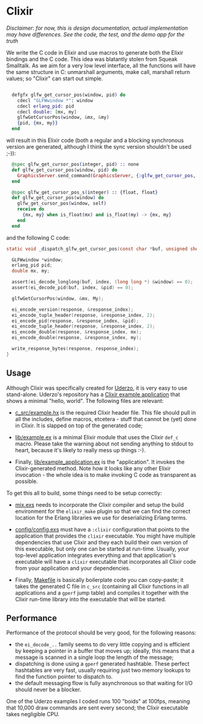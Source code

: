 # Clixir

_Disclaimer: for now, this is design documentation, actual implementation may have differences. See
the code, the test, and the demo app for the truth_

We write the C code in Elixir and use macros to generate both the Elixir bindings
and the C code. This idea was blatantly stolen from Squeak Smalltalk. As we aim
for a very low level interface, all the functions will have the same structure in
C: unmarshall arguments, make call, marshall return values; so "Clixir" can start
out simple.

```elixir

  defgfx glfw_get_cursor_pos(window, pid) do
    cdecl "GLFWwindow *": window
    cdecl erlang_pid: pid
    cdecl double: [mx, my]
    glfwGetCursorPos(window, &mx, &my)
    {pid, {mx, my}}
  end
```

will result in this Elixir code (both a regular and a blocking synchronous version
are generated, although I think the sync version shouldn't be used ;-)):

```elixir
  @spec glfw_get_cursor_pos(integer, pid) :: none
  def glfw_get_cursor_pos(window, pid) do
    GraphicsServer.send_command(GraphicsServer, {:glfw_get_cursor_pos, window, pid})
  end

  @spec glfw_get_cursor_pos_s(integer) :: {float, float}
  def glfw_get_cursor_pos(window) do
    glfw_get_cursor_pos(window, self)
    receive do
      {mx, my} when is_float(mx) and is_float(my) -> {mx, my}
    end
  end
```

and the following C code:

```c
static void _dispatch_glfw_get_cursor_pos(const char *buf, unsigned short len, int *index) {

  GLFWwindow *window;
  erlang_pid pid;
  double mx, my;

  assert(ei_decode_longlong(buf, index, (long long *) &window) == 0);
  assert(ei_decode_pid(buf, index, &pid) == 0);

  glfwGetCursorPos(window, &mx, My);

  ei_encode_version(response, &response_index);
  ei_encode_tuple_header(response, &response_index, 2);
  ei_encode_pid(response, &response_index, &pid);
  ei_encode_tuple_header(response, &response_index, 2);
  ei_encode_double(response, &response_index, mx);
  ei_encode_double(response, &response_index, my);

  write_response_bytes(response, response_index);
}
```

## Usage

Although Clixir was specifically created for [Uderzo](https://hex.pm/packages/uderzo),
it is very easy to use stand-alone. Uderzo's repository has a [Clixir example application](https://github.com/cdegroot/uderzo_poncho/tree/master/clixir_example) that shows a minimal
"hello, world". The following files are relevant:

* [c_src/example.hx](https://github.com/cdegroot/uderzo_poncho/blob/master/clixir_example/c_src/example.hx) is the required Clixir header file. This file should pull in all the includes, define
macros, etcetera - stuff that cannot be (yet) done in Clixir. It is slapped on top of the generated code;

* [lib/example.ex](https://github.com/cdegroot/uderzo_poncho/blob/master/clixir_example/lib/example.ex) is a minimal Elixir module that uses the Clixir `def_c` macro. Please take the warning
about not sending anything to stdout to heart, because it's likely to really mess up things :-).

* Finally, [lib/example_application.ex](https://github.com/cdegroot/uderzo_poncho/blob/master/clixir_example/lib/example_application.ex) is the "application". It invokes the Clixir-generated
method. Note how it looks like any other Elixir invocation - the whole idea is to make
invoking C code as transparent as possible.

To get this all to build, some things need to be setup correctly:

* [mix.exs](https://github.com/cdegroot/uderzo_poncho/blob/master/clixir_example/mix.exs) needs to
incorporate the Clixir compiler and setup the build environment for the `elixir_make` plugin so that
we can find the correct location for the Erlang libraries we use for deserializing Erlang terms.

* [config/config.exs](https://github.com/cdegroot/uderzo_poncho/blob/master/clixir_example/config/config.exs) must
have a `:clixir` configuration that points to the application that provides the `clixir` executable. You might
have multiple dependencies that use Clixir and they each build their own version of this executable, but only
one can be started at run-time. Usually, your top-level application integrates everything and that
application's executable will have a `clixir` executable that incorporates all Clixir code from your
application and your dependencies.

* Finally, [Makefile](https://github.com/cdegroot/uderzo_poncho/blob/master/clixir_example/Makefile) is
basically boilerplate code you can copy-paste; it takes the generated C file in `c_src` (containing all
Clixir functions in all applications and a `gperf` jump table) and compiles it together with the Clixir
run-time library into the executable that will be started.

## Performance

Performance of the protocol should be very good, for the following reasons:

* the `ei_decode_..` family seems to do very little copying and is efficient by keeping
  a pointer in a buffer that moves up; ideally, this means that a message is scanned in
  a single loop the length of the message;
* dispatching is done using a `gperf` generated hashtable. These perfect hashtables are
  very fast, usually requiring just two memory lookups to find the function pointer to
  dispatch to.
* the default messaging flow is fully asynchronous so that waiting for I/O should never be
  a blocker.

One of the Uderzo examples I coded runs 100 "boids" at 100fps, meaning that 10,000 draw commands are
sent every second; the Clixir executable takes negligible CPU.
